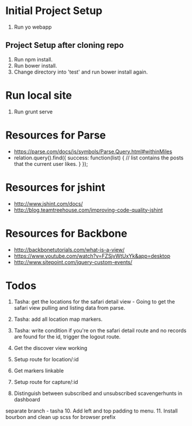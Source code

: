 # Initial Project Setup

1. Run yo webapp

## Project Setup after cloning repo

1. Run npm install.
2. Run bower install.
3. Change directory into 'test' and run bower install again.

# Run local site
1. Run grunt serve

# Resources for Parse
* https://parse.com/docs/js/symbols/Parse.Query.html#withinMiles
* relation.query().find({
  success: function(list) {
    // list contains the posts that the current user likes.
  }
});

# Resources for jshint

* http://www.jshint.com/docs/
* http://blog.teamtreehouse.com/improving-code-quality-jshint

# Resources for Backbone

* http://backbonetutorials.com/what-is-a-view/
* https://www.youtube.com/watch?v=FZSjvWtUxYk&app=desktop
* http://www.sitepoint.com/jquery-custom-events/

# Todos
 
1. Tasha: get the locations for the safari detail view - Going to get the safari view pulling and listing data from parse.
2. Tasha: add all location map markers.
3. Tasha: write condition if you're on the safari detail route and no records are found for the id, trigger the logout route.


4. Get the discover view working
5. Setup route for location/:id
6. Get markers linkable
7. Setup route for capture/:id
8. Distinguish between subscribed and unsubscribed scavengerhunts in dashboard

separate branch - tasha
10. Add left and top padding to menu.
11. Install bourbon and clean up scss for browser prefix





